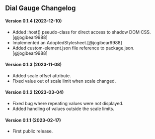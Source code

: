 Dial Gauge Changelog
--------------
#### Version 0.1.4 (2023-12-10)
- Added :host() pseudo-class for direct access to shadow DOM CSS.[@jogibear9988]
- Implemented an AdoptedStylesheet.[@jogibear9988]
- Added custom-element.json file reference to package.json.[@jogibear9988]


#### Version 0.1.3 (2023-11-08)
- Added scale offset attribute.
- Fixed value out of scale limit when scale changed.


#### Version 0.1.2 (2023-03-04)

- Fixed bug where repeating values were not displayed.
- Added handling of values outside the scale limits.


#### Version 0.1.1 (2023-02-17)

- First public release.


[@smontanus]: https://github.com/smontanus
